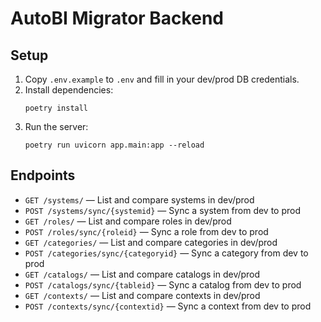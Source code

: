 # AutoBI Migrator Backend

## Setup

1. Copy `.env.example` to `.env` and fill in your dev/prod DB credentials.
2. Install dependencies:
   ```
   poetry install
   ```
3. Run the server:
   ```
   poetry run uvicorn app.main:app --reload
   ```

## Endpoints

- `GET /systems/` — List and compare systems in dev/prod
- `POST /systems/sync/{systemid}` — Sync a system from dev to prod
- `GET /roles/` — List and compare roles in dev/prod
- `POST /roles/sync/{roleid}` — Sync a role from dev to prod
- `GET /categories/` — List and compare categories in dev/prod
- `POST /categories/sync/{categoryid}` — Sync a category from dev to prod
- `GET /catalogs/` — List and compare catalogs in dev/prod
- `POST /catalogs/sync/{tableid}` — Sync a catalog from dev to prod
- `GET /contexts/` — List and compare contexts in dev/prod
- `POST /contexts/sync/{contextid}` — Sync a context from dev to prod 